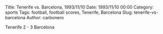 Title: Tenerife vs. Barcelona, 1993/11/10
Date: 1993/11/10 00:00
Category: sports
Tags: football, football scores, Tenerife, Barcelona
Slug: tenerife-vs-barcelona
Author: carbonero


Tenerife 2 - 3 Barcelona

